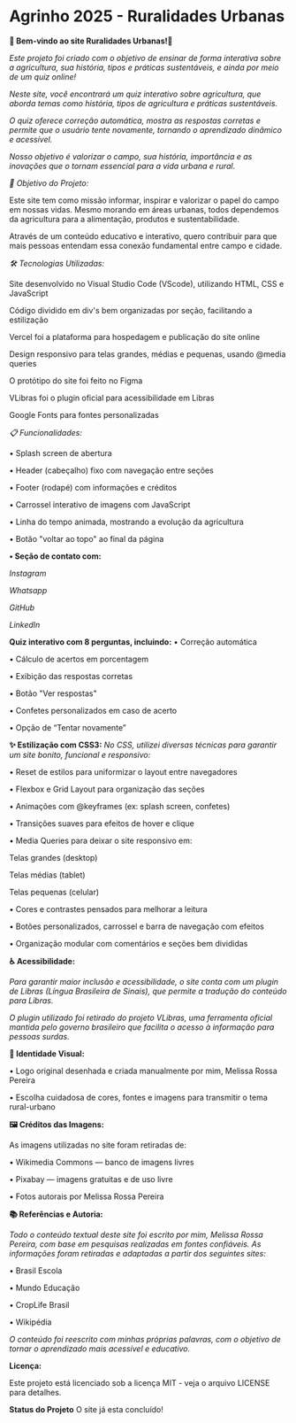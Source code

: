 # Agrinho 2025 - Ruralidades Urbanas

**🌾 Bem-vindo ao site Ruralidades Urbanas!🌾**

*Este projeto foi criado com o objetivo de ensinar de forma interativa sobre a agricultura, sua história, tipos e práticas sustentáveis, e ainda por meio de um quiz online!*

*Neste site, você encontrará um quiz interativo sobre agricultura, que aborda temas como história, tipos de agricultura e práticas sustentáveis.*

*O quiz oferece correção automática, mostra as respostas corretas e permite que o usuário tente novamente, tornando o aprendizado dinâmico e acessível.*

*Nosso objetivo é valorizar o campo, sua história, importância e as inovações que o tornam essencial para a vida urbana e rural.*

*🎯 Objetivo do Projeto:*

Este site tem como missão informar, inspirar e valorizar o papel do campo em nossas vidas. Mesmo morando em áreas urbanas, todos dependemos da agricultura para a alimentação, produtos e sustentabilidade.

Através de um conteúdo educativo e interativo, quero contribuir para que mais pessoas entendam essa conexão fundamental entre campo e cidade.

*🛠 Tecnologias Utilizadas:*

Site desenvolvido no Visual Studio Code (VScode), utilizando HTML, CSS e JavaScript

Código dividido em div's bem organizadas por seção, facilitando a estilização

Vercel foi a plataforma para hospedagem e publicação do site online

Design responsivo para telas grandes, médias e pequenas, usando @media queries

O protótipo do site foi feito no Figma

VLibras foi o plugin oficial para acessibilidade em Libras

Google Fonts para fontes personalizadas



*📋 Funcionalidades:*

• Splash screen de abertura

• Header (cabeçalho) fixo com navegação entre seções

• Footer (rodapé) com informações e créditos

• Carrossel interativo de imagens com JavaScript

• Linha do tempo animada, mostrando a evolução da agricultura

• Botão "voltar ao topo" ao final da página

**• Seção de contato com:**

*Instagram*

*Whatsapp*

*GitHub*

*LinkedIn*

**Quiz interativo com 8 perguntas, incluindo:**
• Correção automática

• Cálculo de acertos em porcentagem

• Exibição das respostas corretas

• Botão "Ver respostas"

• Confetes personalizados em caso de acerto

• Opção de “Tentar novamente”

**✨ Estilização com CSS3:**
*No CSS, utilizei diversas técnicas para garantir um site bonito, funcional e responsivo:*

• Reset de estilos para uniformizar o layout entre navegadores

• Flexbox e Grid Layout para organização das seções

• Animações com @keyframes (ex: splash screen, confetes)

• Transições suaves para efeitos de hover e clique

• Media Queries para deixar o site responsivo em:

Telas grandes (desktop)

Telas médias (tablet)

Telas pequenas (celular)

• Cores e contrastes pensados para melhorar a leitura

• Botões personalizados, carrossel e barra de navegação com efeitos

• Organização modular com comentários e seções bem divididas


**♿ Acessibilidade:**

*Para garantir maior inclusão e acessibilidade, o site conta com um plugin de Libras (Língua Brasileira de Sinais), que permite a tradução do conteúdo para Libras.*

*O plugin utilizado foi retirado do projeto VLibras, uma ferramenta oficial mantida pelo governo brasileiro que facilita o acesso à informação para pessoas surdas.*


**🎨 Identidade Visual:**

• Logo original desenhada e criada manualmente por mim, Melissa Rossa Pereira

• Escolha cuidadosa de cores, fontes e imagens para transmitir o tema rural-urbano

**🖼 Créditos das Imagens:**

As imagens utilizadas no site foram retiradas de:

• Wikimedia Commons — banco de imagens livres

• Pixabay — imagens gratuitas e de uso livre

• Fotos autorais por Melissa Rossa Pereira

**📚 Referências e Autoria:**

*Todo o conteúdo textual deste site foi escrito por mim, Melissa Rossa Pereira, com base em pesquisas realizadas em fontes confiáveis. As informações foram retiradas e adaptadas a partir dos seguintes sites:*

• Brasil Escola

• Mundo Educação

• CropLife Brasil

• Wikipédia

*O conteúdo foi reescrito com minhas próprias palavras, com o objetivo de tornar o aprendizado mais acessível e educativo.*


**Licença:**

Este projeto está licenciado sob a licença MIT - veja o arquivo LICENSE para detalhes.


 **Status do Projeto**
 O site já esta concluído!



